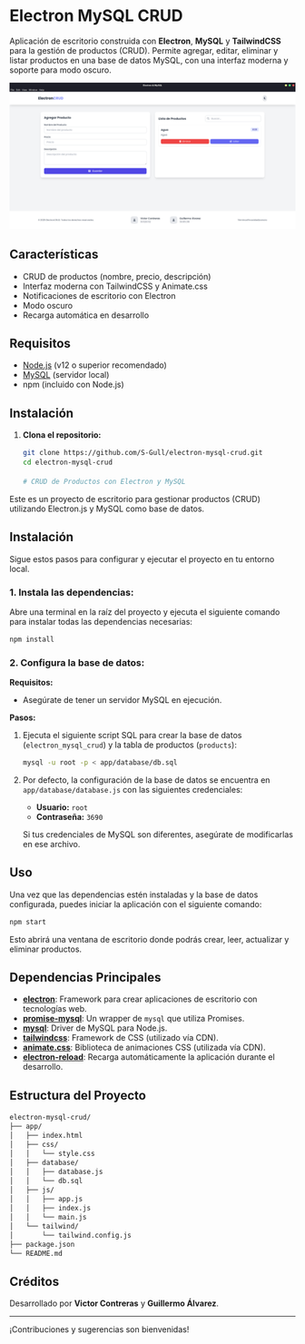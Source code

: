 # Electron MySQL CRUD

Aplicación de escritorio construida con **Electron**, **MySQL** y **TailwindCSS** para la gestión de productos (CRUD). Permite agregar, editar, eliminar y listar productos en una base de datos MySQL, con una interfaz moderna y soporte para modo oscuro.

![CRUD EN ELECTRONJS](./CrudElectron.png)

## Características

- CRUD de productos (nombre, precio, descripción)
- Interfaz moderna con TailwindCSS y Animate.css
- Notificaciones de escritorio con Electron
- Modo oscuro
- Recarga automática en desarrollo

## Requisitos

- [Node.js](https://nodejs.org/) (v12 o superior recomendado)
- [MySQL](https://www.mysql.com/) (servidor local)
- npm (incluido con Node.js)

## Instalación

1. **Clona el repositorio:**
   ```sh
   git clone https://github.com/S-Gull/electron-mysql-crud.git
   cd electron-mysql-crud

   # CRUD de Productos con Electron y MySQL

Este es un proyecto de escritorio para gestionar productos (CRUD) utilizando Electron.js y MySQL como base de datos.

## Instalación

Sigue estos pasos para configurar y ejecutar el proyecto en tu entorno local.

### 1. Instala las dependencias:

Abre una terminal en la raíz del proyecto y ejecuta el siguiente comando para instalar todas las dependencias necesarias:

```bash
npm install
```

### 2. Configura la base de datos:

**Requisitos:**
* Asegúrate de tener un servidor MySQL en ejecución.

**Pasos:**
1.  Ejecuta el siguiente script SQL para crear la base de datos (`electron_mysql_crud`) y la tabla de productos (`products`):

    ```bash
    mysql -u root -p < app/database/db.sql
    ```

2.  Por defecto, la configuración de la base de datos se encuentra en `app/database/database.js` con las siguientes credenciales:
    * **Usuario:** `root`
    * **Contraseña:** `3690`

    Si tus credenciales de MySQL son diferentes, asegúrate de modificarlas en ese archivo.

## Uso

Una vez que las dependencias estén instaladas y la base de datos configurada, puedes iniciar la aplicación con el siguiente comando:

```bash
npm start
```

Esto abrirá una ventana de escritorio donde podrás crear, leer, actualizar y eliminar productos.

## Dependencias Principales

* [**electron**](https://www.electronjs.org/): Framework para crear aplicaciones de escritorio con tecnologías web.
* [**promise-mysql**](https://www.npmjs.com/package/promise-mysql): Un wrapper de `mysql` que utiliza Promises.
* [**mysql**](https://www.npmjs.com/package/mysql): Driver de MySQL para Node.js.
* [**tailwindcss**](https://tailwindcss.com/): Framework de CSS (utilizado vía CDN).
* [**animate.css**](https://animate.style/): Biblioteca de animaciones CSS (utilizada vía CDN).
* [**electron-reload**](https://www.npmjs.com/package/electron-reload): Recarga automáticamente la aplicación durante el desarrollo.

## Estructura del Proyecto

```
electron-mysql-crud/
├── app/
│   ├── index.html
│   ├── css/
│   │   └── style.css
│   ├── database/
│   │   ├── database.js
│   │   └── db.sql
│   ├── js/
│   │   ├── app.js
│   │   ├── index.js
│   │   └── main.js
│   └── tailwind/
│       └── tailwind.config.js
├── package.json
└── README.md
```

## Créditos

Desarrollado por **Victor Contreras** y **Guillermo Álvarez**.

---

¡Contribuciones y sugerencias son bienvenidas!
